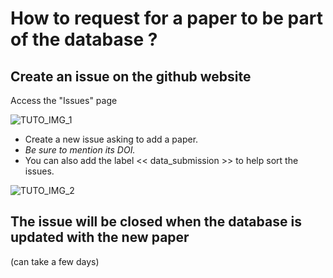 # How to request for a paper to be part of the database ?

## Create an issue on the github website

Access the "Issues" page

![TUTO_IMG_1](https://user-images.githubusercontent.com/16650466/147953609-9daccd01-9498-4c3d-be92-12fe49ba226d.png)

- Create a new issue asking to add a paper. 
- *Be sure to mention its DOI.* 
- You can also add the label << data_submission >> to help sort the issues.

![TUTO_IMG_2](https://user-images.githubusercontent.com/16650466/147954667-1c50a429-ba11-4b15-9f26-51eb3c6d8b72.png)

## The issue will be closed when the database is updated with the new paper

(can take a few days)
